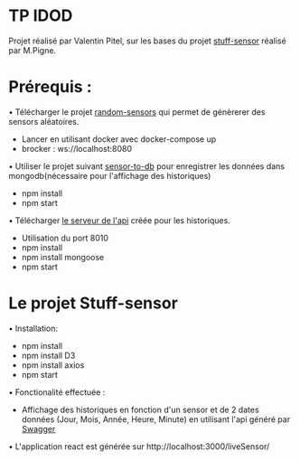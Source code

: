 # TP IDOD
Projet réalisé par Valentin Pitel, sur les bases du projet [stuff-sensor](https://github.com/pigne/stuff-sensors) réalisé par M.Pigne.

# Prérequis :
• Télécharger le projet [random-sensors](https://github.com/pigne/random-sensors) qui permet de génèrerer des sensors aléatoires. 
  - Lancer en utilisant docker avec docker-compose up
  - brocker : ws://localhost:8080
  
• Utiliser le projet suivant [sensor-to-db](https://github.com/pigne/sensors-to-db) pour enregistrer les données dans mongodb(nécessaire pour l'affichage des historiques)
  - npm install
  - npm start
     
• Télécharger [le serveur de l'api](https://github.com/vpailt/nodejs-server-server) créée pour les historiques.
  - Utilisation du port 8010 
  - npm install 
  - npm install mongoose 
  - npm start

# Le projet Stuff-sensor 
• Installation:
   - npm install
   - npm install D3
   - npm install axios
   - npm start
   
• Fonctionalité effectuée :
  - Affichage des historiques en fonction d'un sensor et de 2 dates données (Jour, Mois, Année, Heure, Minute) en utilisant l'api généré par [Swagger](http://editor.swagger.io/#!/)
  
• L'application react est générée sur http://localhost:3000/liveSensor/
  
    
